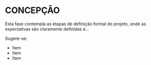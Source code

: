 CONCEPÇÃO
=========

Esta fase contempla as etapas de definição formal do projeto, onde as expectativas são claramente definidas e...

Sugere-se:

* Item
* Item
* Item
